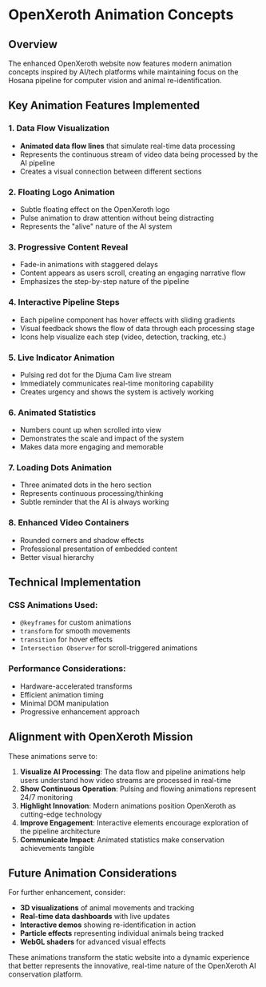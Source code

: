 # OpenXeroth Animation Concepts

## Overview
The enhanced OpenXeroth website now features modern animation concepts inspired by AI/tech platforms while maintaining focus on the Hosana pipeline for computer vision and animal re-identification.

## Key Animation Features Implemented

### 1. **Data Flow Visualization**
- **Animated data flow lines** that simulate real-time data processing
- Represents the continuous stream of video data being processed by the AI pipeline
- Creates a visual connection between different sections

### 2. **Floating Logo Animation**
- Subtle floating effect on the OpenXeroth logo
- Pulse animation to draw attention without being distracting
- Represents the "alive" nature of the AI system

### 3. **Progressive Content Reveal**
- Fade-in animations with staggered delays
- Content appears as users scroll, creating an engaging narrative flow
- Emphasizes the step-by-step nature of the pipeline

### 4. **Interactive Pipeline Steps**
- Each pipeline component has hover effects with sliding gradients
- Visual feedback shows the flow of data through each processing stage
- Icons help visualize each step (video, detection, tracking, etc.)

### 5. **Live Indicator Animation**
- Pulsing red dot for the Djuma Cam live stream
- Immediately communicates real-time monitoring capability
- Creates urgency and shows the system is actively working

### 6. **Animated Statistics**
- Numbers count up when scrolled into view
- Demonstrates the scale and impact of the system
- Makes data more engaging and memorable

### 7. **Loading Dots Animation**
- Three animated dots in the hero section
- Represents continuous processing/thinking
- Subtle reminder that the AI is always working

### 8. **Enhanced Video Containers**
- Rounded corners and shadow effects
- Professional presentation of embedded content
- Better visual hierarchy

## Technical Implementation

### CSS Animations Used:
- `@keyframes` for custom animations
- `transform` for smooth movements
- `transition` for hover effects
- `Intersection Observer` for scroll-triggered animations

### Performance Considerations:
- Hardware-accelerated transforms
- Efficient animation timing
- Minimal DOM manipulation
- Progressive enhancement approach

## Alignment with OpenXeroth Mission

These animations serve to:
1. **Visualize AI Processing**: The data flow and pipeline animations help users understand how video streams are processed in real-time
2. **Show Continuous Operation**: Pulsing and flowing animations represent 24/7 monitoring
3. **Highlight Innovation**: Modern animations position OpenXeroth as cutting-edge technology
4. **Improve Engagement**: Interactive elements encourage exploration of the pipeline architecture
5. **Communicate Impact**: Animated statistics make conservation achievements tangible

## Future Animation Considerations

For further enhancement, consider:
- **3D visualizations** of animal movements and tracking
- **Real-time data dashboards** with live updates
- **Interactive demos** showing re-identification in action
- **Particle effects** representing individual animals being tracked
- **WebGL shaders** for advanced visual effects

These animations transform the static website into a dynamic experience that better represents the innovative, real-time nature of the OpenXeroth AI conservation platform.